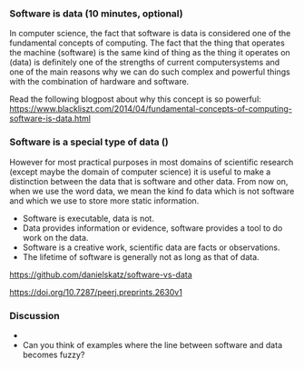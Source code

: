 
### Software is data (10 minutes, optional)
In computer science, the fact that software is data is considered one of the fundamental concepts of computing. The fact that the thing that operates the machine (software) is the same kind of thing as the thing it operates on (data) is definitely one of the strengths of current computersystems and one of the main reasons why we can do such complex and powerful things with the combination of hardware and software.

Read the following blogpost about why this concept is so powerful:
https://www.blackliszt.com/2014/04/fundamental-concepts-of-computing-software-is-data.html


### Software is a special type of data ()
However for most practical purposes in most domains of scientific research (except maybe the domain of computer science) it is useful to make a distinction between the data that is software and other data. From now on, when we use the word data, we mean the kind fo data which is not software and which we use to store more static information.

- Software is executable, data is not.
- Data provides information or evidence, software provides a tool to do work on the data.
- Software is a creative work, scientific data are facts or observations.
- The lifetime of software is generally not as long as that of data.


https://github.com/danielskatz/software-vs-data

https://doi.org/10.7287/peerj.preprints.2630v1


### Discussion

- 
- Can you think of examples where the line between software and data becomes fuzzy?
